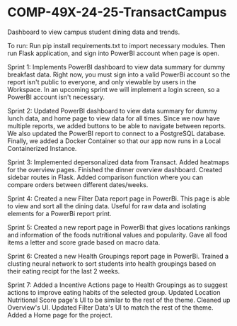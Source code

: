 # COMP-49X-24-25-TransactCampus

Dashboard to view campus student dining data and trends.

To run: Run pip install requirements.txt to import necessary modules. Then run Flask application, and sign into PowerBI account when page is open.

Sprint 1: Implements PowerBI dashboard to view data summary for dummy breakfast data. Right now, you must sign into a valid PowerBi account so the report isn't public to everyone, and only viewable by users in the Workspace. In an upcoming sprint we will implement a login screen, so a PowerBI account isn't necessary. 

Sprint 2: Updated PowerBI dashboard to view data summary for dummy lunch data, and home page to view data for all times. Since we now have multiple reports, we added buttons to be able to navigate between reports. We also updated the PowerBI report to connect to a PostgreSQL database. Finally, we added a Docker Container so that our app now runs in a Local Containerized Instance. 

Sprint 3: Implemented depersonalized data from Transact. Added heatmaps for the overview pages. Finished the dinner overview dashboard. Created sidebar routes in Flask. Added comparison function where you can compare orders between different dates/weeks.

Sprint 4: Created a new Filter Data report page in PowerBi. This page is able to view and sort all the dining data. Useful for raw data and isolating elements for a PowerBi report print.

Sprint 5: Created a new report page in PowerBi that gives locations rankings and information of the foods nutritional values and popularity. Gave all food items a letter and score grade based on macro data.

Sprint 6: Created a new Health Groupings report page in PowerBi. Trained a clusting neural network to sort students into health groupings based on their eating recipt for the last 2 weeks.

Sprint 7: Added a Incentive Actions page to Health Groupings as to suggest actions to improve eating habits of the selected group. Updated Location Nutritional Score page's UI to be similar to the rest of the theme. Cleaned up Overview's UI. Updated Filter Data's UI to match the rest of the theme. Added a Home page for the project.